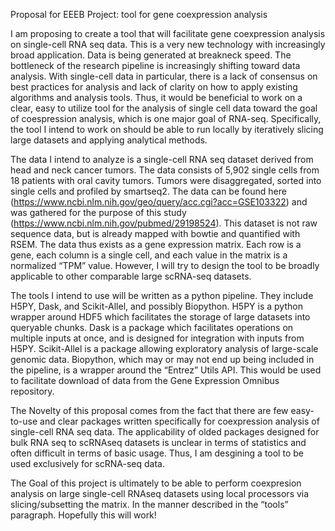 Proposal for EEEB Project: tool for gene coexpression analysis

I am proposing to create a tool that will facilitate gene coexpression analysis on single-cell RNA seq data. This is a very new technology with increasingly broad application. Data is being generated at breakneck speed. The bottleneck of the research pipeline is increasingly shifting toward data analysis. With single-cell data in particular, there is a lack of consensus on best practices for analysis and lack of clarity on how to apply existing algorithms and analysis tools. Thus, it would be beneficial to work on a clear, easy to utilize tool for the analysis of single cell data toward the goal of coespression analysis, which is one major goal of RNA-seq. Specifically, the tool I intend to work on should be able to run locally by iteratively slicing large datasets and applying analytical methods. 

The data I intend to analyze is a single-cell RNA seq dataset derived from head and neck cancer tumors. The data consists of 5,902 single cells from 18 patients with oral cavity tumors. Tumors were disaggregated, sorted into single cells and profiled by smartseq2. The data can be found here (https://www.ncbi.nlm.nih.gov/geo/query/acc.cgi?acc=GSE103322) and was gathered for the purpose of this study (https://www.ncbi.nlm.nih.gov/pubmed/29198524). This dataset is not raw sequence data, but is already mapped with bowtie and quantified with RSEM. The data thus exists as a gene expression matrix. Each row is a gene, each column is a single cell, and each value in the matrix is a normalized “TPM” value. However, I will try to design the tool to be broadly applicable to other comparable large scRNA-seq datasets.

The tools I intend to use will be written as a python pipeline. They include H5PY, Dask, and Scikit-Allel, and possibly Biopython. H5PY is a python wrapper around HDF5 which facilitates the storage of large datasets into queryable chunks. Dask is a package which facilitates operations on multiple inputs at once, and is designed for integration with inputs from H5PY. Scikit-Allel is a package allowing exploratory analysis of large-scale genomic data. Biopython, which may or may not end up being included in the pipeline, is a wrapper around the “Entrez” Utils API. This would be used to facilitate download of data from the Gene Expression Omnibus repository.

The Novelty of this proposal comes from the fact that there are few easy-to-use and clear packages written specifically for coexpression analysis of single-cell RNA seq data. The applicability of olded packages designed for bulk RNA seq to scRNAseq datasets is unclear in terms of statistics and often difficult in terms of basic usage. Thus, I am desgining a tool to be used exclusively for scRNA-seq data.

The Goal of this project is ultimately to be able to perform coexpresion analysis on large single-cell RNAseq datasets using local processors via slicing/subsetting the matrix. In the manner described in the “tools” paragraph. Hopefully this will work!
